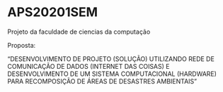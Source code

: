 # APS20201SEM
Projeto da faculdade de ciencias da computação

Proposta:

“DESENVOLVIMENTO DE PROJETO (SOLUÇÃO) UTILIZANDO REDE DE
COMUNICAÇÃO DE DADOS (INTERNET DAS COISAS) E DESENVOLVIMENTO
DE UM SISTEMA COMPUTACIONAL (HARDWARE) PARA RECOMPOSIÇÃO DE
ÁREAS DE DESASTRES AMBIENTAIS”

